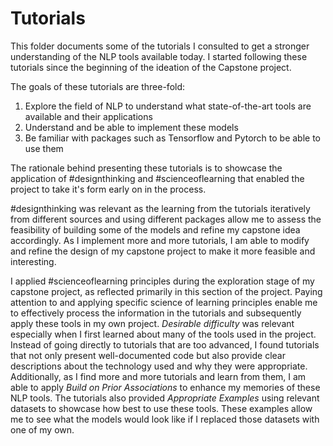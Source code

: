 # Tutorials

This folder documents some of the tutorials I consulted to get a stronger understanding of the NLP tools available today. I started following these tutorials since the beginning of the ideation of the Capstone project.

The goals of these tutorials are three-fold:
1. Explore the field of NLP to understand what state-of-the-art tools are available and their applications
2. Understand and be able to implement these models
3. Be familiar with packages such as Tensorflow and Pytorch to be able to use them 

The rationale behind presenting these tutorials is to showcase the application of #designthinking and #scienceoflearning that enabled the project to take it's form early on in the process.

\#designthinking was relevant as the learning from the tutorials iteratively from different sources and using different packages allow me to assess the feasibility of building some of the models and refine my capstone idea accordingly. As I implement more and more tutorials, I am able to modify and refine the design of my capstone project to make it more feasible and interesting.

I applied #scienceoflearning principles during the exploration stage of my capstone project, as reflected primarily in this section of the project. Paying attention to and applying specific science of learning principles enable me to effectively process the information in the tutorials and subsequently apply these tools in my own project. *Desirable difficulty* was relevant especially when I first learned about many of the tools used in the project. Instead of going directly to tutorials that are too advanced, I found tutorials that not only present well-documented code but also provide clear descriptions about the technology used and why they were appropriate. Additionally, as I find more and more tutorials and learn from them, I am able to apply *Build on Prior Associations* to enhance my memories of these NLP tools. The tutorials also provided *Appropriate Examples* using relevant datasets to showcase how best to use these tools. These examples allow me to see what the models would look like if I replaced those datasets with one of my own.




